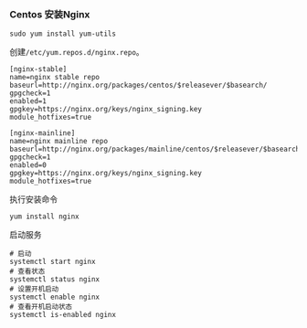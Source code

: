 ### Centos 安装Nginx

~~~shell
sudo yum install yum-utils
~~~

创建`/etc/yum.repos.d/nginx.repo`。

~~~text
[nginx-stable]
name=nginx stable repo
baseurl=http://nginx.org/packages/centos/$releasever/$basearch/
gpgcheck=1
enabled=1
gpgkey=https://nginx.org/keys/nginx_signing.key
module_hotfixes=true

[nginx-mainline]
name=nginx mainline repo
baseurl=http://nginx.org/packages/mainline/centos/$releasever/$basearch/
gpgcheck=1
enabled=0
gpgkey=https://nginx.org/keys/nginx_signing.key
module_hotfixes=true
~~~

执行安装命令

~~~shell
yum install nginx
~~~

启动服务

~~~shell
# 启动
systemctl start nginx
# 查看状态
systemctl status nginx
# 设置开机启动
systemctl enable nginx
# 查看开机启动状态
systemctl is-enabled nginx
~~~

